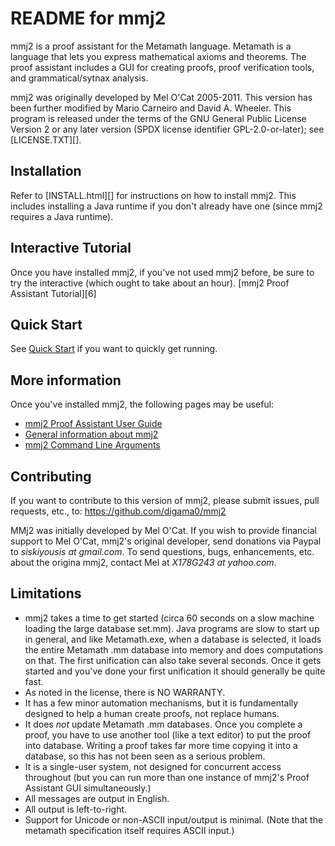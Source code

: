 # README for mmj2

mmj2 is a proof assistant for the Metamath language.
Metamath is a language that lets you express mathematical axioms and theorems.
The proof assistant includes a GUI for creating proofs,
proof verification tools, and grammatical/sytnax analysis.

mmj2 was originally developed by Mel O'Cat 2005-2011.
This version has been further modified by Mario Carneiro and David A. Wheeler.
This program is released under the terms of the
GNU General Public License Version 2 or any later version
(SPDX license identifier GPL-2.0-or-later); see [LICENSE.TXT][].

## Installation

Refer to [INSTALL.html][] for instructions on how to install mmj2.
This includes installing a Java runtime if you don't already have one
(since mmj2 requires a Java runtime).

## Interactive Tutorial

Once you have installed mmj2, if you've not used mmj2 before,
be sure to try the interactive (which ought to take about an hour).
 [mmj2 Proof Assistant Tutorial][6]

## Quick Start

See [Quick Start](QuickStart.html) if you want to quickly get running.

## More information

Once you've installed mmj2, the following pages may be useful:

* [mmj2 Proof Assistant User Guide](doc/PAUserGuide/Start.html)
* [General information about mmj2](mmj2.html)
* [mmj2 Command Line Arguments](doc/mmj2CommandLineArguments.html)

## Contributing

If you want to contribute to this version of mmj2,
please submit issues, pull requests, etc., to:
<https://github.com/digama0/mmj2>

MMj2 was initially developed by Mel O'Cat.
If you wish to provide financial support to Mel O'Cat,
mmj2's original developer, send donations via Paypal to
*siskiyousis at gmail.com*.
To send questions, bugs, enhancements, etc. about the origina mmj2,
contact Mel at *X178G243 at yahoo.com*.

## Limitations

* mmj2 takes a time to get started (circa 60 seconds on a slow machine
  loading the large database set.mm).
  Java programs are slow to start up in general, and like Metamath.exe,
  when a database is selected, it loads the entire Metamath .mm database
  into memory and does computations on that.
  The first unification can also take several seconds.
  Once it gets started and you've done your first unification it should
  generally be quite fast.
* As noted in the license, there is NO WARRANTY.
* It has a few minor automation mechanisms, but it is fundamentally
  designed to help a human create proofs, not replace humans.
* It does *not* update Metamath .mm databases. Once you complete a proof,
  you have to use another tool (like a text editor) to put the proof
  into database. Writing a proof takes far more time copying it into a
  database, so this has not been seen as a serious problem.
 * It is a single-user system, not designed for concurrent access
   throughout (but you can run more than one instance of mmj2's Proof
   Assistant GUI simultaneously.)
 * All messages are output in English.
 * All output is left-to-right.
 * Support for Unicode or non-ASCII input/output is minimal.
   (Note that the metamath specification itself requires ASCII input.)
